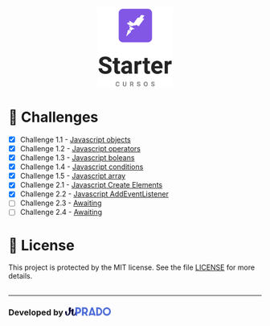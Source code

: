 <div align="center">
    <img alt="Starter" src=".github/logo_starter.png" width="150px" />
</div>

# :rocket: Challenges

- [x] Challenge 1.1 - [Javascript objects](src/challenge_1-1)
- [x] Challenge 1.2 - [Javascript operators](src/challenge_1-2)
- [x] Challenge 1.3 - [Javascript boleans](src/challenge_1-3)
- [x] Challenge 1.4 - [Javascript conditions](src/challenge_1-4)
- [x] Challenge 1.5 - [Javascript array](src/challenge_1-5) 
- [x] Challenge 2.1 - [Javascript Create Elements](src/challenge_2-1)
- [x] Challenge 2.2 - [Javascript AddEventListener](src/challenge_2-2)
- [ ] Challenge 2.3 - [Awaiting](src/challenge_2-3)
- [ ] Challenge 2.4 - [Awaiting](src/challenge_2-4)

# :memo: License

This project is protected by the MIT license. See the file [LICENSE](/LICENSE) for more details.
<div style="margin: 30px;"></div>

---

### **Developed by** [<img alt="Logo RPrado" src="https://raw.githubusercontent.com/rpradosilva/rpradosilva/master/.github/logo-rprado.png" width="91px" />](http://rprado.design)